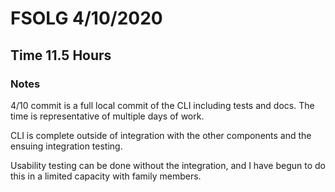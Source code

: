 # FSOLG 4/10/2020
## Time 11.5 Hours

### Notes
4/10 commit is a full local commit of the CLI including tests and docs. The time is representative of multiple days of work.

CLI is complete outside of integration with the other components and the ensuing integration testing.

Usability testing can be done without the integration, and I have begun to do this in a limited capacity with family members.
